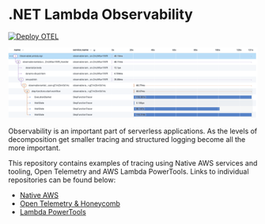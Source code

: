 # .NET Lambda Observability

[![Deploy OTEL](https://github.com/jeastham1993/dotnet-lambda-observability/actions/workflows/otel-deployment.yaml/badge.svg)](https://github.com/jeastham1993/dotnet-lambda-observability/actions/workflows/otel-deployment.yaml)

![](./image/honeycomb-ui.PNG)

Observability is an important part of serverless applications. As the levels of decomposition get smaller tracing and structured logging become all the more important.

This repository contains examples of tracing using Native AWS services and tooling, Open Telemetry and AWS Lambda PowerTools. Links to individual repositories can be found below:

- [Native AWS](./src/NativeAWS/README.md)
- [Open Telemetry & Honeycomb](./src/OTEL/README.md)
- [Lambda PowerTools](./src/PowerTools/)